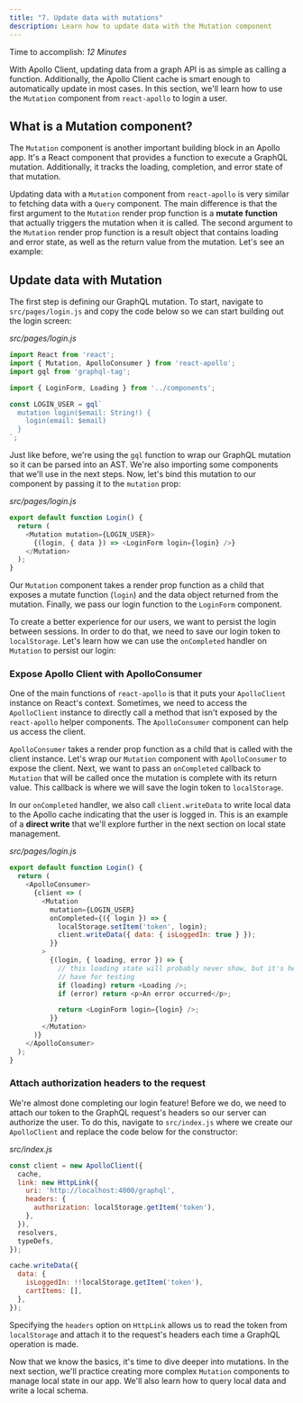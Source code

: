```yaml
---
title: "7. Update data with mutations"
description: Learn how to update data with the Mutation component
---
```


Time to accomplish: _12 Minutes_

With Apollo Client, updating data from a graph API is as simple as calling a function. Additionally, the Apollo Client cache is smart enough to automatically update in most cases. In this section, we'll learn how to use the `Mutation` component from `react-apollo` to login a user.

<h2 id="query-component">What is a Mutation component?</h2>

The `Mutation` component is another important building block in an Apollo app. It's a React component that provides a function to execute a GraphQL mutation. Additionally, it tracks the loading, completion, and error state of that mutation.

Updating data with a `Mutation` component from `react-apollo` is very similar to fetching data with a `Query` component. The main difference is that the first argument to the `Mutation` render prop function is a **mutate function** that actually triggers the mutation when it is called. The second argument to the `Mutation` render prop function is a result object that contains loading and error state, as well as the return value from the mutation. Let's see an example:

<h2 id="fetch-data">Update data with Mutation</h2>

The first step is defining our GraphQL mutation. To start, navigate to `src/pages/login.js` and copy the code below so we can start building out the login screen:

_src/pages/login.js_

```js
import React from 'react';
import { Mutation, ApolloConsumer } from 'react-apollo';
import gql from 'graphql-tag';

import { LoginForm, Loading } from '../components';

const LOGIN_USER = gql`
  mutation login($email: String!) {
    login(email: $email)
  }
`;
```

Just like before, we're using the `gql` function to wrap our GraphQL mutation so it can be parsed into an AST. We're also importing some components that we'll use in the next steps. Now, let's bind this mutation to our component by passing it to the `mutation` prop:

_src/pages/login.js_

```js
export default function Login() {
  return (
    <Mutation mutation={LOGIN_USER}>
      {(login, { data }) => <LoginForm login={login} />}
    </Mutation>
  );
}
```

Our `Mutation` component takes a render prop function as a child that exposes a mutate function (`login`) and the data object returned from the mutation. Finally, we pass our login function to the `LoginForm` component.

To create a better experience for our users, we want to persist the login between sessions. In order to do that, we need to save our login token to `localStorage`. Let's learn how we can use the `onCompleted` handler on `Mutation` to persist our login:

<h3 id="apolloconsumer">Expose Apollo Client with ApolloConsumer</h3>

One of the main functions of `react-apollo` is that it puts your `ApolloClient` instance on React's context. Sometimes, we need to access the `ApolloClient` instance to directly call a method that isn't exposed by the `react-apollo` helper components. The `ApolloConsumer` component can help us access the client.

`ApolloConsumer` takes a render prop function as a child that is called with the client instance. Let's wrap our `Mutation` component with `ApolloConsumer` to expose the client. Next, we want to pass an `onCompleted` callback to `Mutation` that will be called once the mutation is complete with its return value. This callback is where we will save the login token to `localStorage`.

In our `onCompleted` handler, we also call `client.writeData` to write local data to the Apollo cache indicating that the user is logged in. This is an example of a **direct write** that we'll explore further in the next section on local state management.

_src/pages/login.js_

```js lines=3,4,7-10,22
export default function Login() {
  return (
    <ApolloConsumer>
      {client => (
        <Mutation
          mutation={LOGIN_USER}
          onCompleted={({ login }) => {
            localStorage.setItem('token', login);
            client.writeData({ data: { isLoggedIn: true } });
          }}
        >
          {(login, { loading, error }) => {
            // this loading state will probably never show, but it's helpful to
            // have for testing
            if (loading) return <Loading />;
            if (error) return <p>An error occurred</p>;

            return <LoginForm login={login} />;
          }}
        </Mutation>
      )}
    </ApolloConsumer>
  );
}
```

<h3 id="authenticate">Attach authorization headers to the request</h3>

We're almost done completing our login feature! Before we do, we need to attach our token to the GraphQL request's headers so our server can authorize the user. To do this, navigate to `src/index.js` where we create our `ApolloClient` and replace the code below for the constructor:

_src/index.js_

```js lines=5,6
const client = new ApolloClient({
  cache,
  link: new HttpLink({
    uri: 'http://localhost:4000/graphql',
    headers: {
      authorization: localStorage.getItem('token'),
    },
  }),
  resolvers,
  typeDefs,
});

cache.writeData({
  data: {
    isLoggedIn: !!localStorage.getItem('token'),
    cartItems: [],
  },
});
```

Specifying the `headers` option on `HttpLink` allows us to read the token from `localStorage` and attach it to the request's headers each time a GraphQL operation is made.

Now that we know the basics, it's time to dive deeper into mutations. In the next section, we'll practice creating more complex `Mutation` components to manage local state in our app. We'll also learn how to query local data and write a local schema.
